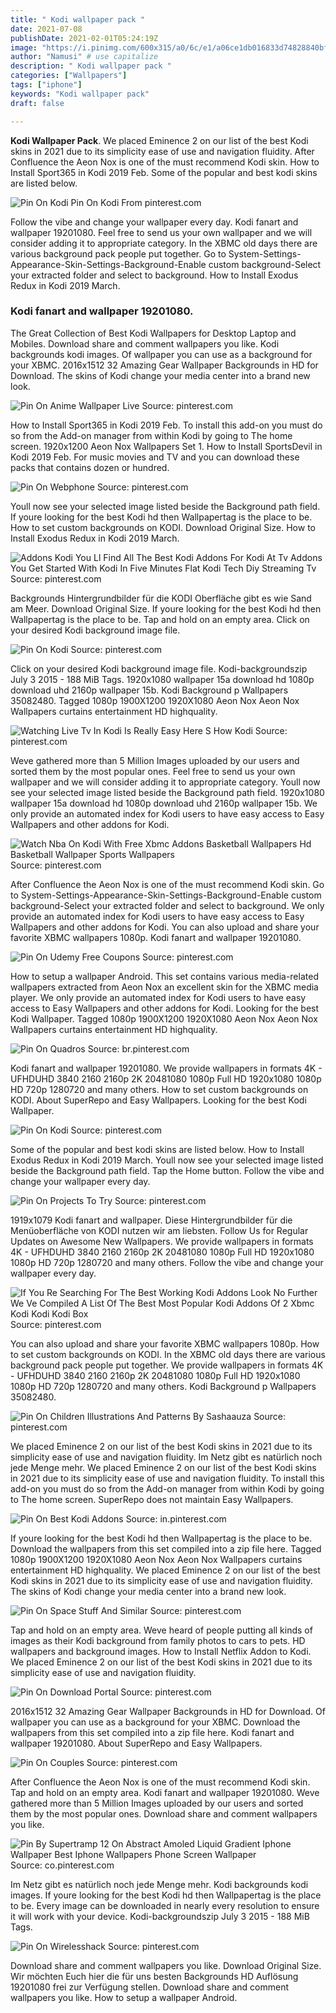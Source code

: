 ```yaml
---
title: " Kodi wallpaper pack "
date: 2021-07-08
publishDate: 2021-02-01T05:24:19Z
image: "https://i.pinimg.com/600x315/a0/6c/e1/a06ce1db016833d74828840bf8f19184.jpg"
author: "Namusi" # use capitalize
description: " Kodi wallpaper pack "
categories: ["Wallpapers"]
tags: ["iphone"]
keywords: "Kodi wallpaper pack"
draft: false

---
```



**Kodi Wallpaper Pack**. We placed Eminence 2 on our list of the best Kodi skins in 2021 due to its simplicity ease of use and navigation fluidity. After Confluence the Aeon Nox is one of the must recommend Kodi skin. How to Install Sport365 in Kodi 2019 Feb. Some of the popular and best kodi skins are listed below.

![Pin On Kodi](https://i.pinimg.com/originals/b7/55/82/b755828e4d77478d3de130d751889460.jpg "Pin On Kodi")
Pin On Kodi From pinterest.com


Follow the vibe and change your wallpaper every day. Kodi fanart and wallpaper 19201080. Feel free to send us your own wallpaper and we will consider adding it to appropriate category. In the XBMC old days there are various background pack people put together. Go to System-Settings-Appearance-Skin-Settings-Background-Enable custom background-Select your extracted folder and select to background. How to Install Exodus Redux in Kodi 2019 March.

### Kodi fanart and wallpaper 19201080.

The Great Collection of Best Kodi Wallpapers for Desktop Laptop and Mobiles. Download share and comment wallpapers you like. Kodi backgrounds kodi images. Of wallpaper you can use as a background for your XBMC. 2016x1512 32 Amazing Gear Wallpaper Backgrounds in HD for Download. The skins of Kodi change your media center into a brand new look.


![Pin On Anime Wallpaper Live](https://i.pinimg.com/originals/ee/66/3e/ee663e3dfc66dcbc23f3c584110d9786.jpg "Pin On Anime Wallpaper Live")
Source: pinterest.com

How to Install Sport365 in Kodi 2019 Feb. To install this add-on you must do so from the Add-on manager from within Kodi by going to The home screen. 1920x1200 Aeon Nox Wallpapers Set 1. How to Install SportsDevil in Kodi 2019 Feb. For music movies and TV and you can download these packs that contains dozen or hundred.

![Pin On Webphone](https://i.pinimg.com/originals/9f/dd/37/9fdd37ee376f683c200fa6ffff866ebd.png "Pin On Webphone")
Source: pinterest.com

Youll now see your selected image listed beside the Background path field. If youre looking for the best Kodi hd then Wallpapertag is the place to be. How to set custom backgrounds on KODI. Download Original Size. How to Install Exodus Redux in Kodi 2019 March.

![Addons Kodi You Ll Find All The Best Kodi Addons For Kodi At Tv Addons You Get Started With Kodi In Five Minutes Flat Kodi Tech Diy Streaming Tv](https://i.pinimg.com/originals/b2/f2/a7/b2f2a79e4c4474da9dbd67b8daa66dff.png "Addons Kodi You Ll Find All The Best Kodi Addons For Kodi At Tv Addons You Get Started With Kodi In Five Minutes Flat Kodi Tech Diy Streaming Tv")
Source: pinterest.com

Backgrounds Hintergrundbilder für die KODI Oberfläche gibt es wie Sand am Meer. Download Original Size. If youre looking for the best Kodi hd then Wallpapertag is the place to be. Tap and hold on an empty area. Click on your desired Kodi background image file.

![Pin On Kodi](https://i.pinimg.com/originals/f4/8f/08/f48f087e71156b5e3d9ca5d41aa608c5.jpg "Pin On Kodi")
Source: pinterest.com

Click on your desired Kodi background image file. Kodi-backgroundszip July 3 2015 - 188 MiB Tags. 1920x1080 wallpaper 15a download hd 1080p download uhd 2160p wallpaper 15b. Kodi Background p Wallpapers 35082480. Tagged 1080p 1900X1200 1920X1080 Aeon Nox Aeon Nox Wallpapers curtains entertainment HD highquality.

![Watching Live Tv In Kodi Is Really Easy Here S How Kodi](https://i.pinimg.com/originals/a7/84/fe/a784fec4c73d69776ccaf037b6667c35.jpg "Watching Live Tv In Kodi Is Really Easy Here S How Kodi")
Source: pinterest.com

Weve gathered more than 5 Million Images uploaded by our users and sorted them by the most popular ones. Feel free to send us your own wallpaper and we will consider adding it to appropriate category. Youll now see your selected image listed beside the Background path field. 1920x1080 wallpaper 15a download hd 1080p download uhd 2160p wallpaper 15b. We only provide an automated index for Kodi users to have easy access to Easy Wallpapers and other addons for Kodi.

![Watch Nba On Kodi With Free Xbmc Addons Basketball Wallpapers Hd Basketball Wallpaper Sports Wallpapers](https://i.pinimg.com/originals/bc/56/be/bc56bed6a8fb4ab8028fc3ee03acb00b.jpg "Watch Nba On Kodi With Free Xbmc Addons Basketball Wallpapers Hd Basketball Wallpaper Sports Wallpapers")
Source: pinterest.com

After Confluence the Aeon Nox is one of the must recommend Kodi skin. Go to System-Settings-Appearance-Skin-Settings-Background-Enable custom background-Select your extracted folder and select to background. We only provide an automated index for Kodi users to have easy access to Easy Wallpapers and other addons for Kodi. You can also upload and share your favorite XBMC wallpapers 1080p. Kodi fanart and wallpaper 19201080.

![Pin On Udemy Free Coupons](https://i.pinimg.com/474x/35/a4/73/35a47392ae255c7bb99346d37a3d50f2.jpg "Pin On Udemy Free Coupons")
Source: pinterest.com

How to setup a wallpaper Android. This set contains various media-related wallpapers extracted from Aeon Nox an excellent skin for the XBMC media player. We only provide an automated index for Kodi users to have easy access to Easy Wallpapers and other addons for Kodi. Looking for the best Kodi Wallpaper. Tagged 1080p 1900X1200 1920X1080 Aeon Nox Aeon Nox Wallpapers curtains entertainment HD highquality.

![Pin On Quadros](https://i.pinimg.com/originals/76/28/64/7628644be8d99ad8e4fc926f4f99cd13.jpg "Pin On Quadros")
Source: br.pinterest.com

Kodi fanart and wallpaper 19201080. We provide wallpapers in formats 4K - UFHDUHD 3840 2160 2160p 2K 20481080 1080p Full HD 1920x1080 1080p HD 720p 1280720 and many others. How to set custom backgrounds on KODI. About SuperRepo and Easy Wallpapers. Looking for the best Kodi Wallpaper.

![Pin On Kodi](https://i.pinimg.com/originals/b7/55/82/b755828e4d77478d3de130d751889460.jpg "Pin On Kodi")
Source: pinterest.com

Some of the popular and best kodi skins are listed below. How to Install Exodus Redux in Kodi 2019 March. Youll now see your selected image listed beside the Background path field. Tap the Home button. Follow the vibe and change your wallpaper every day.

![Pin On Projects To Try](https://i.pinimg.com/originals/b9/8b/a9/b98ba9dc8d0508c2935a070934a7567a.jpg "Pin On Projects To Try")
Source: pinterest.com

1919x1079 Kodi fanart and wallpaper. Diese Hintergrundbilder für die Menüoberfläche von KODI nutzen wir am liebsten. Follow Us for Regular Updates on Awesome New Wallpapers. We provide wallpapers in formats 4K - UFHDUHD 3840 2160 2160p 2K 20481080 1080p Full HD 1920x1080 1080p HD 720p 1280720 and many others. Follow the vibe and change your wallpaper every day.

![If You Re Searching For The Best Working Kodi Addons Look No Further We Ve Compiled A List Of The Best Most Popular Kodi Addons Of 2 Xbmc Kodi Kodi Kodi Box](https://i.pinimg.com/originals/2a/2c/cf/2a2ccfa571ceda6ffd2bd286f852686a.jpg "If You Re Searching For The Best Working Kodi Addons Look No Further We Ve Compiled A List Of The Best Most Popular Kodi Addons Of 2 Xbmc Kodi Kodi Kodi Box")
Source: pinterest.com

You can also upload and share your favorite XBMC wallpapers 1080p. How to set custom backgrounds on KODI. In the XBMC old days there are various background pack people put together. We provide wallpapers in formats 4K - UFHDUHD 3840 2160 2160p 2K 20481080 1080p Full HD 1920x1080 1080p HD 720p 1280720 and many others. Kodi Background p Wallpapers 35082480.

![Pin On Children Illustrations And Patterns By Sashaauza](https://i.pinimg.com/originals/ff/c0/00/ffc000dbeb75ce3c866171475d65cb3d.png "Pin On Children Illustrations And Patterns By Sashaauza")
Source: pinterest.com

We placed Eminence 2 on our list of the best Kodi skins in 2021 due to its simplicity ease of use and navigation fluidity. Im Netz gibt es natürlich noch jede Menge mehr. We placed Eminence 2 on our list of the best Kodi skins in 2021 due to its simplicity ease of use and navigation fluidity. To install this add-on you must do so from the Add-on manager from within Kodi by going to The home screen. SuperRepo does not maintain Easy Wallpapers.

![Pin On Best Kodi Addons](https://i.pinimg.com/originals/60/69/15/606915fd8cedf34d43a55569ced3ef25.png "Pin On Best Kodi Addons")
Source: in.pinterest.com

If youre looking for the best Kodi hd then Wallpapertag is the place to be. Download the wallpapers from this set compiled into a zip file here. Tagged 1080p 1900X1200 1920X1080 Aeon Nox Aeon Nox Wallpapers curtains entertainment HD highquality. We placed Eminence 2 on our list of the best Kodi skins in 2021 due to its simplicity ease of use and navigation fluidity. The skins of Kodi change your media center into a brand new look.

![Pin On Space Stuff And Similar](https://i.pinimg.com/originals/bc/d3/4f/bcd34faf76ed81ed9798ba0587da5336.jpg "Pin On Space Stuff And Similar")
Source: pinterest.com

Tap and hold on an empty area. Weve heard of people putting all kinds of images as their Kodi background from family photos to cars to pets. HD wallpapers and background images. How to Install Netflix Addon to Kodi. We placed Eminence 2 on our list of the best Kodi skins in 2021 due to its simplicity ease of use and navigation fluidity.

![Pin On Download Portal](https://i.pinimg.com/originals/08/cb/0a/08cb0aec179fdeb5d3c3a0c326943e3c.jpg "Pin On Download Portal")
Source: pinterest.com

2016x1512 32 Amazing Gear Wallpaper Backgrounds in HD for Download. Of wallpaper you can use as a background for your XBMC. Download the wallpapers from this set compiled into a zip file here. Kodi fanart and wallpaper 19201080. About SuperRepo and Easy Wallpapers.

![Pin On Couples](https://i.pinimg.com/originals/d5/6f/21/d56f213c7f3d15f81ac59080df5f2ddd.jpg "Pin On Couples")
Source: pinterest.com

After Confluence the Aeon Nox is one of the must recommend Kodi skin. Tap and hold on an empty area. Kodi fanart and wallpaper 19201080. Weve gathered more than 5 Million Images uploaded by our users and sorted them by the most popular ones. Download share and comment wallpapers you like.

![Pin By Supertramp 12 On Abstract Amoled Liquid Gradient Iphone Wallpaper Best Iphone Wallpapers Phone Screen Wallpaper](https://i.pinimg.com/originals/90/63/e4/9063e4f74569f476e1b97c25580b95ac.jpg "Pin By Supertramp 12 On Abstract Amoled Liquid Gradient Iphone Wallpaper Best Iphone Wallpapers Phone Screen Wallpaper")
Source: co.pinterest.com

Im Netz gibt es natürlich noch jede Menge mehr. Kodi backgrounds kodi images. If youre looking for the best Kodi hd then Wallpapertag is the place to be. Every image can be downloaded in nearly every resolution to ensure it will work with your device. Kodi-backgroundszip July 3 2015 - 188 MiB Tags.

![Pin On Wirelesshack](https://i.pinimg.com/600x315/a0/6c/e1/a06ce1db016833d74828840bf8f19184.jpg "Pin On Wirelesshack")
Source: pinterest.com

Download share and comment wallpapers you like. Download Original Size. Wir möchten Euch hier die für uns besten Backgrounds HD Auflösung 19201080 frei zur Verfügung stellen. Download share and comment wallpapers you like. How to setup a wallpaper Android.

